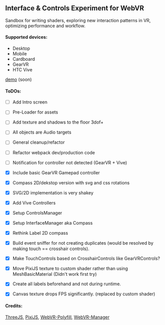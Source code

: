 ## Interface & Controls Experiment for WebVR

Sandbox for writing shaders, exploring new interaction patterns in VR, optimizing performance and workflow.

#### Supported devices:
- Desktop
- Mobile
- Cardboard
- GearVR
- HTC Vive


[demo](#) (soon)


#### ToDOs:
- [ ] Add Intro screen
- [ ] Pre-Loader for assets
- [ ] Add texture and shadows to the floor 3dof+
- [ ] All objects are Audio targets
- [ ] General cleanup/refactor
- [ ] Refactor webpack dev/production code
- [ ] Notification for controller not detected (GearVR + Vive)
- [X] Include basic GearVR Gamepad controller
- [X] Compass 2D/dekstop version with svg and css rotations
- [X] SVG/2D implementation is very shakey
- [X] Add Vive Controllers
- [X] Setup ControlsManager
- [X] Setup InterfaceManager aka Compass
- [X] Rethink Label 2D compass
- [X] Build event sniffer for not creating duplicates (would be resolved by making touch == crosshair controls).
- [X] Make TouchControls based on CrosshairControls like GearVRControls?
- [X] Move PixiJS texture to custom shader rather than using MeshBasicMaterial (Didn't work first try)
- [X] Create all labels beforehand and not during runtime.
- [X] Canvas texture drops FPS significantly. (replaced by custom shader)


#### Credits:
[ThreeJS](https://threejs.org), [PixiJS](http://www.pixijs.com/), [WebVR-Polyfill](https://github.com/googlevr/webvr-polyfill), [WebVR-Manager](https://github.com/borismus/webvr-boilerplate)